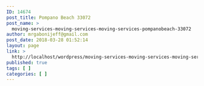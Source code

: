 ```yaml
---
ID: 14674
post_title: Pompano Beach 33072
post_name: >
  moving-services-moving-services-moving-services-pompanobeach-33072
author: mrgabonijeff@gmail.com
post_date: 2018-03-28 01:52:14
layout: page
link: >
  http://localhost/wordpress/moving-services-moving-services-moving-services-pompanobeach-33072/
published: true
tags: [ ]
categories: [ ]
---
```

